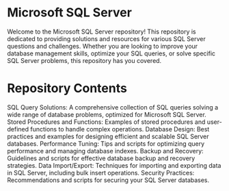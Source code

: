 # Microsoft SQL Server
Welcome to the Microsoft SQL Server repository! This repository is dedicated to providing solutions and resources for various SQL Server questions and challenges. Whether you are looking to improve your database management skills, optimize your SQL queries, or solve specific SQL Server problems, this repository has you covered.

# Repository Contents
SQL Query Solutions: A comprehensive collection of SQL queries solving a wide range of database problems, optimized for Microsoft SQL Server.
Stored Procedures and Functions: Examples of stored procedures and user-defined functions to handle complex operations.
Database Design: Best practices and examples for designing efficient and scalable SQL Server databases.
Performance Tuning: Tips and scripts for optimizing query performance and managing database indexes.
Backup and Recovery: Guidelines and scripts for effective database backup and recovery strategies.
Data Import/Export: Techniques for importing and exporting data in SQL Server, including bulk insert operations.
Security Practices: Recommendations and scripts for securing your SQL Server databases.
